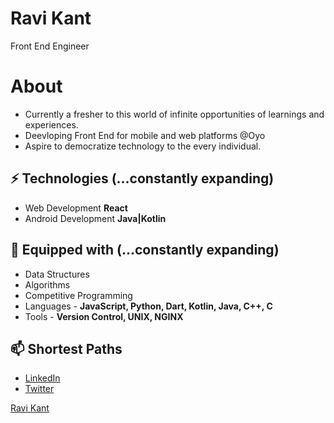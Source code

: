 # Ravi Kant
Front End Engineer 

# About
- Currently a fresher to this world of infinite opportunities of learnings and experiences.
- Deevloping Front End for mobile and web platforms @Oyo
- Aspire to democratize technology to the every individual.

## ⚡ Technologies (...constantly expanding)
- Web Development **React**
- Android Development **Java|Kotlin**

## :toolbox: Equipped with (...constantly expanding)
- Data Structures
- Algorithms
- Competitive Programming
- Languages - **JavaScript, Python, Dart, Kotlin, Java, C++, C**
- Tools - **Version Control, UNIX, NGINX**


## 📫 Shortest Paths
- [LinkedIn](https://www.linkedin.com/in/kavirant/)
- [Twitter](https://twitter.com/kavirant)

<div class="LI-profile-badge"  data-version="v1" data-size="medium" data-locale="en_US" data-type="horizontal" data-theme="dark" data-vanity="kavirant"><a class="LI-simple-link" href='https://in.linkedin.com/in/kavirant?trk=profile-badge'>Ravi Kant</a></div>

<!--
**kavirant/kavirant** is a ✨ _special_ ✨ repository because its `README.md` (this file) appears on your GitHub profile.

Here are some ideas to get you started:

- 🔭 I’m currently working on ...
- 🌱 I’m currently learning ...
- 👯 I’m looking to collaborate on ...
- 🤔 I’m looking for help with ...
- 💬 Ask me about ...
- 📫 How to reach me: ...
- 😄 Pronouns: ...
- ⚡ Fun fact: ...
-->
